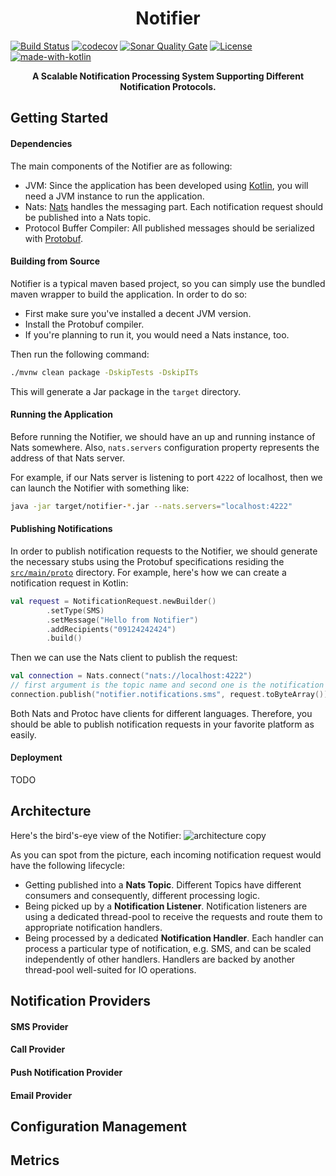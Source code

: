 <h1 align="center">Notifier</h1> 

[![Build Status](https://travis-ci.org/jibitters/notifier.svg?branch=master)](https://travis-ci.org/jibitters/notifier) 
[![codecov](https://codecov.io/gh/jibitters/notifier/branch/master/graph/badge.svg)](https://codecov.io/gh/jibitters/notifier)
[![Sonar Quality Gate](https://img.shields.io/sonar/quality_gate/jibitters_notifier?label=code%20quality&server=https%3A%2F%2Fsonarcloud.io)](https://sonarcloud.io/dashboard?id=jibitters_notifier)
[![License](https://img.shields.io/badge/License-Apache%202.0-blue.svg)](https://opensource.org/licenses/Apache-2.0)
[![made-with-kotlin](https://img.shields.io/badge/Made%20with-Kotlin-ed55e3.svg)](https://kotlinlang.org)

<p align="center"><b>A Scalable Notification Processing System Supporting Different Notification Protocols.</b></p>

Getting Started
----------------
#### Dependencies
The main components of the Notifier are as following:
 - JVM: Since the application has been developed using [Kotlin](https://kotlinlang.org), you will need a JVM instance to 
   run the application.
 - Nats: [Nats](https://nats.io) handles the messaging part. Each notification request should be published into a Nats 
   topic.
 - Protocol Buffer Compiler: All published messages should be serialized with [Protobuf](https://developers.google.com/protocol-buffers).

#### Building from Source
Notifier is a typical maven based project, so you can simply use the bundled maven wrapper to build the application. In order to do so:
 - First make sure you've installed a decent JVM version.
 - Install the Protobuf compiler.
 - If you're planning to run it, you would need a Nats instance, too.
 
Then run the following command:
```bash
./mvnw clean package -DskipTests -DskipITs
```
This will generate a Jar package in the `target` directory.

#### Running the Application
Before running the Notifier, we should have an up and running instance of Nats somewhere. Also, `nats.servers` configuration
property represents the address of that Nats server. 

For example, if our Nats server is listening to port `4222` of localhost, then we can launch the Notifier with something
like:
```bash
java -jar target/notifier-*.jar --nats.servers="localhost:4222"
```

#### Publishing Notifications
In order to publish notification requests to the Notifier, we should generate the necessary stubs using the Protobuf 
specifications residing the [`src/main/proto`](src/main/proto) directory. 
For example, here's how we can create a notification request in Kotlin:
```kotlin
val request = NotificationRequest.newBuilder()
        .setType(SMS)
        .setMessage("Hello from Notifier")
        .addRecipients("09124242424")
        .build()
```
Then we can use the Nats client to publish the request:
```kotlin
val connection = Nats.connect("nats://localhost:4222")
// first argument is the topic name and second one is the notification request
connection.publish("notifier.notifications.sms", request.toByteArray())
```
Both Nats and Protoc have clients for different languages. Therefore, you should be able to publish notification requests in your
favorite platform as easily.

#### Deployment
TODO

Architecture
-------------
Here's the bird's-eye view of the Notifier:
![architecture copy](https://user-images.githubusercontent.com/696139/69484480-ed4e7e80-0e48-11ea-8226-69bb01f668ee.png)

As you can spot from the picture, each incoming notification request would have the following lifecycle:
 - Getting published into a **Nats Topic**. Different Topics have different consumers and consequently, different processing logic.
 - Being picked up by a **Notification Listener**. Notification listeners are using a dedicated thread-pool to receive the requests and route them to appropriate notification handlers.
 - Being processed by a dedicated **Notification Handler**. Each handler can process a particular type of notification, e.g. SMS, and can be scaled independently of other handlers. Handlers are backed by another thread-pool well-suited for IO operations.

Notification Providers
----------------------
#### SMS Provider
#### Call Provider
#### Push Notification Provider
#### Email Provider

Configuration Management
------------------------

Metrics
--------
